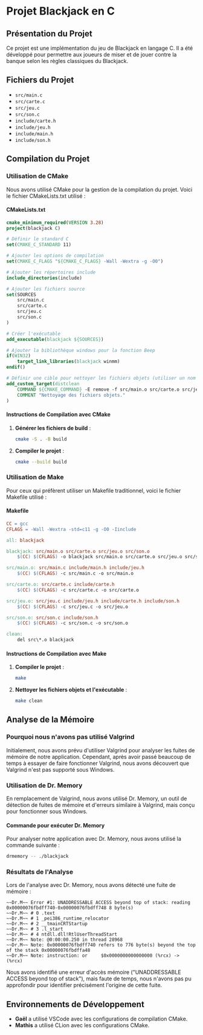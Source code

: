 # Projet Blackjack en C

## Présentation du Projet

Ce projet est une implémentation du jeu de Blackjack en langage C. Il a été développé pour permettre aux joueurs de miser et de jouer contre la banque selon les règles classiques du Blackjack.

## Fichiers du Projet

- `src/main.c`
- `src/carte.c`
- `src/jeu.c`
- `src/son.c`
- `include/carte.h`
- `include/jeu.h`
- `include/main.h`
- `include/son.h`

## Compilation du Projet

### Utilisation de CMake

Nous avons utilisé CMake pour la gestion de la compilation du projet. Voici le fichier CMakeLists.txt utilisé :

#### CMakeLists.txt

```cmake
cmake_minimum_required(VERSION 3.28)
project(blackjack C)

# Définir le standard C
set(CMAKE_C_STANDARD 11)

# Ajouter les options de compilation
set(CMAKE_C_FLAGS "${CMAKE_C_FLAGS} -Wall -Wextra -g -O0")

# Ajouter les répertoires include
include_directories(include)

# Ajouter les fichiers source
set(SOURCES
    src/main.c
    src/carte.c
    src/jeu.c
    src/son.c
)

# Créer l'exécutable
add_executable(blackjack ${SOURCES})

# Ajouter la bibliothèque windows pour la fonction Beep
if(WIN32)
    target_link_libraries(blackjack winmm)
endif()

# Définir une cible pour nettoyer les fichiers objets (utiliser un nom différent)
add_custom_target(distclean
    COMMAND ${CMAKE_COMMAND} -E remove -f src/main.o src/carte.o src/jeu.o src/son.o
    COMMENT "Nettoyage des fichiers objets."
)
```

#### Instructions de Compilation avec CMake

1. **Générer les fichiers de build** :
   ```sh
   cmake -S . -B build
   ```

2. **Compiler le projet** :
   ```sh
   cmake --build build
   ```

### Utilisation de Make

Pour ceux qui préfèrent utiliser un Makefile traditionnel, voici le fichier Makefile utilisé :

#### Makefile

```makefile
CC = gcc
CFLAGS = -Wall -Wextra -std=c11 -g -O0 -Iinclude

all: blackjack

blackjack: src/main.o src/carte.o src/jeu.o src/son.o
	$(CC) $(CFLAGS) -o blackjack src/main.o src/carte.o src/jeu.o src/son.o -lwinmm

src/main.o: src/main.c include/main.h include/jeu.h
	$(CC) $(CFLAGS) -c src/main.c -o src/main.o

src/carte.o: src/carte.c include/carte.h
	$(CC) $(CFLAGS) -c src/carte.c -o src/carte.o

src/jeu.o: src/jeu.c include/jeu.h include/carte.h include/son.h
	$(CC) $(CFLAGS) -c src/jeu.c -o src/jeu.o

src/son.o: src/son.c include/son.h
	$(CC) $(CFLAGS) -c src/son.c -o src/son.o

clean:
	del src\*.o blackjack
```

#### Instructions de Compilation avec Make

1. **Compiler le projet** :
   ```sh
   make
   ```

2. **Nettoyer les fichiers objets et l'exécutable** :
   ```sh
   make clean
   ```

## Analyse de la Mémoire

### Pourquoi nous n'avons pas utilisé Valgrind

Initialement, nous avons prévu d'utiliser Valgrind pour analyser les fuites de mémoire de notre application. Cependant, après avoir passé beaucoup de temps à essayer de faire fonctionner Valgrind, nous avons découvert que Valgrind n'est pas supporté sous Windows.

### Utilisation de Dr. Memory

En remplacement de Valgrind, nous avons utilisé Dr. Memory, un outil de détection de fuites de mémoire et d'erreurs similaire à Valgrind, mais conçu pour fonctionner sous Windows.

#### Commande pour exécuter Dr. Memory

Pour analyser notre application avec Dr. Memory, nous avons utilisé la commande suivante :

```sh
drmemory -- ./blackjack
```

### Résultats de l'Analyse

Lors de l'analyse avec Dr. Memory, nous avons détecté une fuite de mémoire :

```
~~Dr.M~~ Error #1: UNADDRESSABLE ACCESS beyond top of stack: reading 0x00000076fbdff740-0x00000076fbdff748 8 byte(s)
~~Dr.M~~ # 0 .text
~~Dr.M~~ # 1 _pei386_runtime_relocator
~~Dr.M~~ # 2 __tmainCRTStartup
~~Dr.M~~ # 3 .l_start
~~Dr.M~~ # 4 ntdll.dll!RtlUserThreadStart
~~Dr.M~~ Note: @0:00:00.250 in thread 28968
~~Dr.M~~ Note: 0x00000076fbdff740 refers to 776 byte(s) beyond the top of the stack 0x00000076fbdffa48
~~Dr.M~~ Note: instruction: or     $0x0000000000000000 (%rcx) -> (%rcx)
```

Nous avons identifié une erreur d'accès mémoire ("UNADDRESSABLE ACCESS beyond top of stack"), mais faute de temps, nous n'avons pas pu approfondir pour identifier précisément l'origine de cette fuite.

## Environnements de Développement

- **Gaël** a utilisé VSCode avec les configurations de compilation CMake.
- **Mathis** a utilisé CLion avec les configurations CMake.